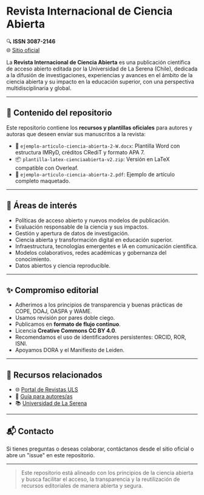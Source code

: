 # Revista Internacional de Ciencia Abierta

🔍 **ISSN 3087-2146**  
🌐 [Sitio oficial](https://revistas.userena.cl/index.php/cienciaabierta)

La **Revista Internacional de Ciencia Abierta** es una publicación científica de acceso abierto editada por la Universidad de La Serena (Chile), dedicada a la difusión de investigaciones, experiencias y avances en el ámbito de la ciencia abierta y su impacto en la educación superior, con una perspectiva multidisciplinaria y global.

---

## 📁 Contenido del repositorio

Este repositorio contiene los **recursos y plantillas oficiales** para autores y autoras que deseen enviar sus manuscritos a la revista:

- 📄 `ejemplo-articulo-ciencia-abierta-2-W.docx`: Plantilla Word con estructura IMRyD, créditos CRediT y formato APA 7.
- 📦 `plantilla-latex-cienciaabierta-v2.zip`: Versión en LaTeX compatible con Overleaf.
- 📄 `ejemplo-articulo-ciencia-abierta-2.pdf`: Ejemplo de artículo completo maquetado.

---

## 🧭 Áreas de interés

- Políticas de acceso abierto y nuevos modelos de publicación.
- Evaluación responsable de la ciencia y sus impactos.
- Gestión y apertura de datos de investigación.
- Ciencia abierta y transformación digital en educación superior.
- Infraestructura, tecnologías emergentes e IA en comunicación científica.
- Modelos colaborativos, redes académicas y gobernanza del conocimiento.
- Datos abiertos y ciencia reproducible.

---

## ✨ Compromiso editorial

- Adherimos a los principios de transparencia y buenas prácticas de COPE, DOAJ, OASPA y WAME.
- Usamos revisión por pares doble ciego.
- Publicamos en **formato de flujo continuo**.
- Licencia **Creative Commons CC BY 4.0**.
- Recomendamos el uso de identificadores persistentes: ORCID, ROR, ISNI.
- Apoyamos DORA y el Manifiesto de Leiden.

---

## 🔗 Recursos relacionados

- 🌐 [Portal de Revistas ULS](https://revistas.userena.cl/)
- 🧭 [Guía para autores/as](https://revistas.userena.cl/index.php/cienciaabierta/about/submissions)
- 📚 [Universidad de La Serena](https://userena.cl)

---

## 📬 Contacto

Si tienes preguntas o deseas colaborar, contáctanos desde el sitio oficial o abre un "issue" en este repositorio.

---

> Este repositorio está alineado con los principios de la ciencia abierta y busca facilitar el acceso, la transparencia y la reutilización de recursos editoriales de manera abierta y segura.

